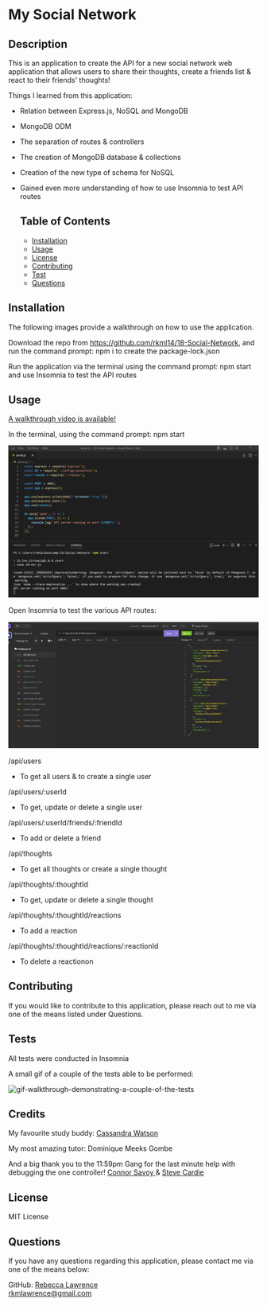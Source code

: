 # My Social Network 

## Description

This is an application to create the API for a new social network web application that allows users to share their thoughts, create a friends list & react to their friends' thoughts!   

Things I learned from this application:
- Relation between Express.js, NoSQL and MongoDB 
- MongoDB ODM
- The separation of routes & controllers 
- The creation of MongoDB database & collections  
- Creation of the new type of schema for NoSQL 
- Gained even more understanding of how to use Insomnia to test API routes 

  ## Table of Contents 
  - [Installation](#installation)
  - [Usage](#usage)
   - [License](#license)
   - [Contributing](#contributing)
   - [Test](#test)
   - [Questions](#questions)



## Installation

The following images provide a walkthrough on how to use the application.


Download the repo from https://github.com/rkml14/18-Social-Network, and run the command prompt: npm i to create the package-lock.json 

Run the application via the terminal using the command prompt: npm start and use Insomnia to test the API routes   

## Usage

<a href = "https://drive.google.com/file/d/12qdrqdnQznSsDF6bkCdWcbLXSaN5gOjF/view"> A walkthrough video is available!  </a> 

In the terminal, using the command prompt: npm start

![how-to-start-the-application](./Assets/starting-the-application.png)

Open Insomnia to test the various API routes:


![Get-All-Users](./Assets/insomnia-tests.png)

/api/users
* To get all users & to create a single user

/api/users/:userId
* To get, update or delete a single user

/api/users/:userId/friends/:friendId 
* To add or delete a friend

/api/thoughts
* To get all thoughts or create a single thought

/api/thoughts/:thoughtId
* To get, update or delete a single thought

/api/thoughts/:thoughtId/reactions
* To add a reaction

/api/thoughts/:thoughtId/reactions/:reactionId
* To delete a reactionon 

## Contributing
If you would like to contribute to this application, please reach out to me via one of the means listed under Questions.

## Tests 
All tests were conducted in Insomnia 

A small gif of a couple of the tests able to be performed: 

![gif-walkthrough-demonstrating-a-couple-of-the-tests](./Assets/gif-walkthrough.gif)

## Credits

My favourite study buddy: <a href = "https://github.com/cassiewatsonn">Cassandra Watson </a> <br>

My most amazing tutor: Dominique Meeks Gombe 

And a big thank you to the 11:59pm Gang for the last minute help with debugging the one controller!  <a href = "https://github.com/Connor812">Connor Savoy </a> & <a href = "https://github.com/omgthegreenranger">Steve Cardie</a>

## License

MIT License 

## Questions

If you have any questions regarding this application, please contact me via one of the means below:

GitHub: <a href = "https://github.com/rkml14">Rebecca Lawrence </a> <br> 
rkmlawrence@gmail.com  